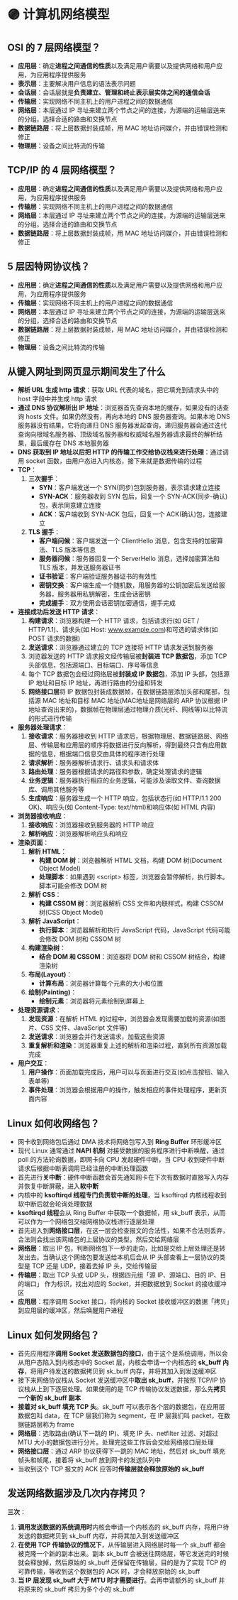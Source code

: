 # 🟣 计算机网络模型

## OSI 的 7 层网络模型？

- **应用层**：确定**进程之间通信的性质**以及满足用户需要以及提供网络和用户应用，为应用程序提供服务
- **表示层**：主要解决用户信息的语法表示问题
- **会话层**：会话层就是**负责建立、管理和终止表示层实体之间的通信会话**
- **传输层**：实现网络不同主机上的用户进程之间的数据通信
- **网络层**：本层通过 IP 寻址来建立两个节点之间的连接，为源端的运输层送来的分组，选择合适的路由和交换节点
- **数据链路层**：将上层数据封装成帧，用 MAC 地址访问媒介，并由错误检测和修正
- **物理层**：设备之间比特流的传输

## TCP/IP 的 4 层网络模型？

- **应用层**：确定**进程之间通信的性质**以及满足用户需要以及提供网络和用户应用，为应用程序提供服务
- **传输层**：实现网络不同主机上的用户进程之间的数据通信
- **网络层**：本层通过 IP 寻址来建立两个节点之间的连接，为源端的运输层送来的分组，选择合适的路由和交换节点
- **数据链路层**：将上层数据封装成帧，用 MAC 地址访问媒介，并由错误检测和修正

## 5 层因特网协议栈？

- **应用层**：确定**进程之间通信的性质**以及满足用户需要以及提供网络和用户应用，为应用程序提供服务
- **传输层**：实现网络不同主机上的用户进程之间的数据通信
- **网络层**：本层通过 IP 寻址来建立两个节点之间的连接，为源端的运输层送来的分组，选择合适的路由和交换节点
- **数据链路层**：将上层数据封装成帧，用 MAC 地址访问媒介，并由错误检测和修正
- **物理层**：设备之间比特流的传输

## 从键入网址到网页显示期间发生了什么

- **解析 URL 生成 http 请求**：获取 URL 代表的域名，把它填充到请求头中的 host 字段中并生成 http 请求
- **通过 DNS 协议解析出 IP 地址**：浏览器首先查询本地的缓存，如果没有的话查询 hosts 文件。如果仍然没有，再向本地的 DNS 服务器查询。如果本地 DNS 服务器没有结果，它将向递归 DNS 服务器发起查询，递归服务器会通过迭代查询向根域名服务器、顶级域名服务器和权威域名服务器请求最终的解析结果，最后缓存在 DNS 本地服务器
- **DNS 获取到 IP 地址以后把 HTTP 的传输工作交给协议栈来进行处理**：通过调用 socket 函数，由用户态进入内核态，接下来就是数据传输的过程
- **TCP**：
  1. **三次握手**：
     - **SYN**：客户端发送一个 SYN(同步)包到服务器，表示请求建立连接
     - **SYN-ACK**：服务器收到 SYN 包后，回复一个 SYN-ACK(同步-确认)包，表示同意建立连接
     - **ACK**：客户端收到 SYN-ACK 包后，回复一个 ACK(确认)包，连接建立
  2. **TLS 握手**：
     - **客户端问候**：客户端发送一个 ClientHello 消息，包含支持的加密算法、TLS 版本等信息
     - **服务器问候**：服务器回复一个 ServerHello 消息，选择加密算法和 TLS 版本，并发送服务器证书
     - **证书验证**：客户端验证服务器证书的有效性
     - **密钥交换**：客户端生成一个随机数，用服务器的公钥加密后发送给服务器，服务器用私钥解密，生成会话密钥
     - **完成握手**：双方使用会话密钥加密通信，握手完成
- **连接成功后发送 HTTP 请求**：
  1. **构建请求**：浏览器构建一个 HTTP 请求，包括请求行(如 GET / HTTP/1.1)、请求头(如 Host: www.example.com)和可选的请求体(如 POST 请求的数据)
  2. **发送请求**：浏览器通过建立的 TCP 连接将 HTTP 请求发送到服务器
  3. 浏览器发送的 HTTP 请求报文经传输层被**封装进 TCP 数据包**，添加 TCP 头部信息，包括源端口、目标端口、序号等信息
  4. 每个 TCP 数据包会经过网络层被**封装成 IP 数据包**，添加 IP 头部，包括源 IP 地址和目标 IP 地址，再进行路由的分组和转发
  5. **网络接口层**将 IP 数据包封装成数据帧，在数据链路层添加头部和尾部，包括源 MAC 地址和目标 MAC 地址(MAC地址是网络层的 ARP 协议根据 IP 地址查询出来的)，数据帧在物理层通过物理介质(光纤、网线等)以比特流的形式进行传输
- **服务器处理请求**：
  1. **接收请求**：服务器接收到 HTTP 请求后，根据物理层、数据链路层、网络层、传输层和应用层的顺序将数据进行反向解析，得到最终只含有应用数据的信息，根据端口信息交由具体的程序进行处理
  2. **请求解析**：服务器解析请求行、请求头和请求体
  3. **路由处理**：服务器根据请求的路径和参数，确定处理请求的逻辑
  4. **业务逻辑**：服务器执行相应的业务逻辑，可能涉及读取文件、查询数据库、调用其他服务等
  5. **生成响应**：服务器生成一个 HTTP 响应，包括状态行(如 HTTP/1.1 200 OK)、响应头(如 Content-Type: text/html)和响应体(如 HTML 内容)
- **浏览器接收响应**：
  1. **接收响应**：浏览器接收到服务器的 HTTP 响应
  2. **解析响应**：浏览器解析响应头和响应
- **渲染页面**：
  1. **解析 HTML**：
       - **构建 DOM 树**：浏览器解析 HTML 文档，构建 DOM 树(Document Object Model)
       - **处理脚本**：如果遇到 \<script\> 标签，浏览器会暂停解析，执行脚本。脚本可能会修改 DOM 树
  2. **解析 CSS**：
       - **构建 CSSOM 树**：浏览器解析 CSS 文件和内联样式，构建 CSSOM 树(CSS Object Model)
  3. **解析 JavaScript**：
       - **执行脚本**：浏览器解析和执行 JavaScript 代码，JavaScript 代码可能会修改 DOM 树和 CSSOM 树
  4. **构建渲染树**：
       - **结合 DOM 和 CSSOM**：浏览器将 DOM 树和 CSSOM 树结合，构建渲染树
  5. **布局(Layout)**：
       - **计算布局**：浏览器计算每个元素的大小和位置
  6. **绘制(Painting)**：
       - **绘制元素**：浏览器将元素绘制到屏幕上
- **处理资源请求**：
  1. **发现资源**：在解析 HTML 的过程中，浏览器会发现需要加载的资源(如图片、CSS 文件、JavaScript 文件等)
  2. **发送请求**：浏览器会并行发送请求，加载这些资源
  3. **重复解析和渲染**：浏览器重复上述的解析和渲染过程，直到所有资源加载完成
- **用户交互**：
  1. **用户操作**：页面加载完成后，用户可以与页面进行交互(如点击按钮、输入表单等)
  2. **事件处理**：浏览器会根据用户的操作，触发相应的事件处理程序，更新页面内容

## Linux 如何收网络包？
- 网卡收到网络包后通过 DMA 技术将网络包写入到 **Ring Buffer** 环形缓冲区
- 现代 Linux 通常通过 **NAPI 机制** 对接受数据的服务程序进行中断唤醒，通过 poll 的方法轮询数据，即网卡向 CPU 发起硬件中断，当 CPU 收到硬件中断请求后根据中断表调用已经注册的中断处理函数
- 首先进行**关中断**：硬件中断函数会首先通知网卡在下次有数据时直接写入内存并恢复中断屏蔽，进入**软中断**
- 内核中的 **ksoftirqd 线程专门负责软中断的处理**，当 ksoftirqd 内核线程收到软中断后就会轮询处理数据
- **ksoftirqd 线程**会从 Ring Buffer 中获取⼀个数据帧，用 sk_buff 表示，从而可以作为一个网络包交给网络协议栈进行逐层处理
- 首先进入到**网络接口层**，在这⼀层会检查报⽂的合法性，如果不合法则丢弃，合法则会找出该网络包的上层协议的类型，然后交给网络层
- **网络层**：取出 IP 包，判断网络包下一步的走向，比如是交给上层处理还是转发出去。当确认这个网络包要发送给本机后会从 IP 头部查看上一层协议的类型是 TCP 还是 UDP，接着去掉 IP 头，交给传输层
- **传输层**：取出 TCP 头或 UDP 头，根据四元组「源 IP、源端口、目的 IP、目的端口」 作为标识，找出对应的 Socket，并把数据放到 Socket 的接收缓冲区
- **应用层**：程序调用 Socket 接口，将内核的 Socket 接收缓冲区的数据「拷贝」到应用层的缓冲区，然后唤醒用户进程

## Linux 如何发网络包？
- 首先应用程序**调用 Socket 发送数据包的接口**，由于这个是系统调用，所以会从用户态陷入到内核态中的 Socket 层，内核会申请一个内核态的 **sk_buff 内存**，将用户待发送的数据拷贝到 sk_buff 内存，并将其加入到发送缓冲区
- 接下来网络协议栈从 Socket 发送缓冲区中**取出 sk_buff**，并按照 TCP/IP 协议栈从上到下逐层处理。如果使用的是 TCP 传输协议发送数据，那么先**拷贝一个新的 sk_buff 副本**
- **接着对 sk_buff 填充 TCP 头**。sk_buff 可以表示各个层的数据包，在应用层数据包叫 data，在 TCP 层我们称为 segment，在 IP 层我们叫 packet，在数据链路层称为 frame
- **网络层**：选取路由(确认下一跳的 IP)、填充 IP 头、netfilter 过滤、对超过 MTU 大小的数据包进行分片。处理完这些工作后会交给网络接口层处理
- **网络接口层**：通过 ARP 协议获得下一跳的 MAC 地址，然后对 sk_buff 填充帧头和帧尾，接着将 sk_buff 放到网卡的发送队列中
- 当收到这个 TCP 报文的 ACK 应答时**传输层就会释放原始的 sk_buff**

## 发送网络数据涉及几次内存拷贝？

**三次**：
1. **调用发送数据的系统调用时**内核会申请一个内核态的 sk_buff 内存，将用户待发送的数据拷贝到 sk_buff 内存，并将其加入到发送缓冲区
2. **在使用 TCP 传输协议的情况下**，从传输层进入网络层时每一个 sk_buff 都会被克隆一个新的副本出来。副本 sk_buff 会被送往网络层，等它发送完的时候就会释放掉，然后原始的 sk_buff 还保留在传输层，目的是为了实现 TCP 的可靠传输，等收到这个数据包的 ACK 时，才会释放原始的 sk_buff
3. **当 IP 层发现 sk_buff 大于 MTU 时才需要进行**。会再申请额外的 sk_buff 并将原来的 sk_buff 拷贝为多个小的 sk_buff